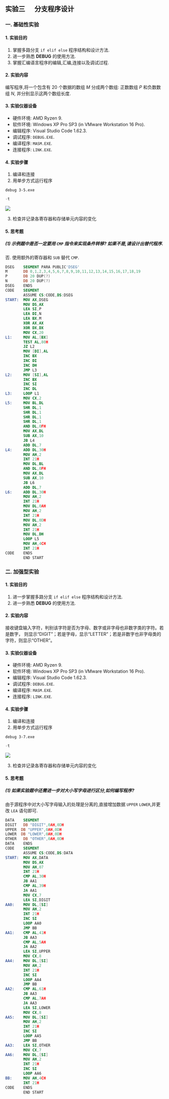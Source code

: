 ## 实验三 &nbsp;&nbsp;&nbsp;&nbsp; 分支程序设计
### 一. 基础性实验
#### 1. 实验目的
1) 掌握多路分支 `if elif else` 程序结构和设计方法.
2) 进一步熟悉 **DEBUG** 的使用方法.
3) 掌握汇编语言程序的编辑,汇编,连接以及调试过程.
#### 2. 实验内容
编写程序,将一个包含有 $20$ 个数据的数组 $M$ 分成两个数组: 正数数组 $P$ 和负数数组 $N,$ 并分别显示这两个数组长度.
#### 3. 实验仪器设备
- 硬件环境: AMD Ryzen 9.
- 软件环境: Windows XP Pro SP3 (in VMware Workstation 16 Pro).
- 编辑程序: Visual Studio Code 1.62.3.
- 调试程序: `DEBUG.EXE`.
- 编译程序: `MASM.EXE`.
- 连接程序: `LINK.EXE`.

#### 4. 实验步骤
1) 编译和连接
2) 用单步方式运行程序
```batch
debug 3-5.exe
```
```py
-t
```
![](./3-1.png)

3) 检查并记录各寄存器和存储单元内容的变化

#### 5. 思考题
##### (1) 示例题中是否一定要用 `CMP` 指令来实现条件转移? 如果不是,请设计出替代程序.
否.
使用额外的寄存器和 `SUB` 替代 `CMP`.
```nasm
DSEG    SEGMENT PARA PUBLIC'DSEG'
M       DB 0,1,2,3,4,5,6,7,8,9,10,11,12,13,14,15,16,17,18,19
P       DB 20 DUP(?)
N       DB 20 DUP(?)
DSEG    ENDS
CODE    SEGMENT
        ASSUME CS:CODE,DS:DSEG
START:  MOV AX,DSEG
        MOV DS,AX
        LEA SI,P
        LEA DI,N
        LEA BX,M
        XOR AX,AX
        XOR DX,DX
        MOV CX,20
L1:     MOV AL,[BX]
        TEST AL,80H
        JZ L2
        MOV [DI],AL
        INC BX
        INC DI
        INC DH
        JMP L3
L2:     MOV [SI],AL
        INC BX
        INC SI
        INC DL
L3:     LOOP L1
        MOV CX,2
L5:     MOV BL,DL
        SHR DL,1
        SHR DL,1
        SHR DL,1
        SHR DL,1
        AND DL,0FH
        MOV AX,DL
        SUB AX,10
        JB L4
        ADD DL,7
L4:     ADD DL,30H
        MOV AH,2
        INT 21H
        MOV DL,BL
        AND DL,0FH
        MOV AX,DL
        SUB AX,10
        JB L6
        ADD DL,7
L6:     ADD DL,30H
        MOV AH,2
        INT 21H
        MOV DL,0AH
        MOV AH,2
        INT 21H
        MOV DL,0DH
        MOV AH,2
        INT 21H
        MOV DL,DH
        LOOP L5
        MOV AH,4CH
        INT 21H
CODE    ENDS
        END START
```

### 二. 加强型实验
#### 1. 实验目的
1) 进一步掌握多路分支 `if elif else` 程序结构和设计方法.
2) 进一步熟悉 **DEBUG** 的使用方法.
#### 2. 实验内容
接收键盘输入字符，判别该字符是否为字母、数字或非字母也非数字类的字符。若是数字，
则显示“DIGIT”；若是字母，显示“LETTER”；若是非数字也非字母类的字符，则显示“OTHER”。
#### 3. 实验仪器设备
- 硬件环境: AMD Ryzen 9.
- 软件环境: Windows XP Pro SP3 (in VMware Workstation 16 Pro).
- 编辑程序: Visual Studio Code 1.62.3.
- 调试程序: `DEBUG.EXE`.
- 编译程序: `MASM.EXE`.
- 连接程序: `LINK.EXE`.

#### 4. 实验步骤
1) 编译和连接
2) 用单步方式运行程序
```batch
debug 3-7.exe
```
```py
-t
```
![](./3-2.png)

3) 检查并记录各寄存器和存储单元内容的变化

#### 5. 思考题
##### (1) 如果实验题中还需进一步对大小写字母进行区分,如何编写程序?
由于源程序中对大小写字母输入的处理是分离的,直接增加数据 `UPPER` `LOWER`,并更改 `LEA` 语句即可.
```nasm
DATA    SEGMENT
DIGIT   DB "DIGIT",0AH,0DH
UPPER  DB "UPPER",0AH,0DH
LOWER  DB "LOWER",0AH,0DH
OTHER   DB "OTHER",0AH,0DH
DATA    ENDS
CODE    SEGMENT
        ASSUME CS:CODE,DS:DATA
START:  MOV AX,DATA
        MOV DS,AX
        MOV AH,07
        INT 21H
        CMP AL,30H
        JB AA1
        CMP AL,39H
        JA AA1
        MOV CX,7
        LEA SI,DIGIT
AA0:    MOV DL,[SI]
        MOV AH,2
        INT 21H
        INC SI
        LOOP AA0
        JMP BB
AA1:    CMP AL,41H
        JB AA3
        CMP AL,5AH
        JA AA2
        LEA SI,UPPER
        MOV CX,8
AA4:    MOV DL,[SI]
        MOV AH,2
        INT 21H
        INC SI
        LOOP AA4
        JMP BB
AA2:    CMP AL,61H
        JB AA3
        CMP AL,7AH
        JA AA3
        LEA SI,LOWER
        MOV CX,8
AA5:    MOV DL,[SI]
        MOV AH,2
        INT 21H
        INC SI
        LOOP AA5
        JMP BB
AA3:    LEA SI,OTHER
        MOV CX,7
AA6:    MOV DL,[SI]
        MOV AH,2
        INT 21H
        INC SI
        LOOP AA6
BB:     MOV AH,4CH
        INT 21H
CODE    ENDS
        END START
```
